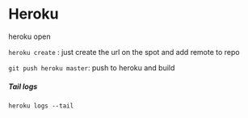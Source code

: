 # Heroku

heroku open

`heroku create` : just create the url on the spot and add remote to repo

`git push heroku master`: push to heroku and build 

##### Tail logs

`heroku logs --tail`

